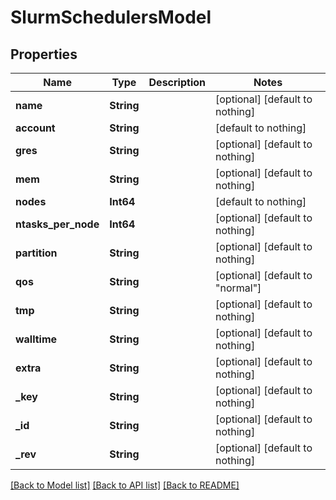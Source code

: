 # SlurmSchedulersModel


## Properties
Name | Type | Description | Notes
------------ | ------------- | ------------- | -------------
**name** | **String** |  | [optional] [default to nothing]
**account** | **String** |  | [default to nothing]
**gres** | **String** |  | [optional] [default to nothing]
**mem** | **String** |  | [optional] [default to nothing]
**nodes** | **Int64** |  | [default to nothing]
**ntasks_per_node** | **Int64** |  | [optional] [default to nothing]
**partition** | **String** |  | [optional] [default to nothing]
**qos** | **String** |  | [optional] [default to "normal"]
**tmp** | **String** |  | [optional] [default to nothing]
**walltime** | **String** |  | [optional] [default to nothing]
**extra** | **String** |  | [optional] [default to nothing]
**_key** | **String** |  | [optional] [default to nothing]
**_id** | **String** |  | [optional] [default to nothing]
**_rev** | **String** |  | [optional] [default to nothing]


[[Back to Model list]](../README.md#models) [[Back to API list]](../README.md#api-endpoints) [[Back to README]](../README.md)


